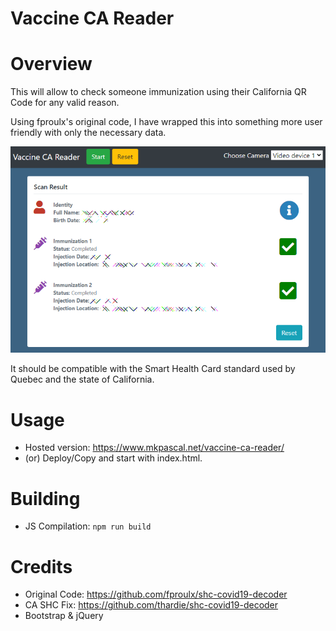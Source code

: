 # Vaccine CA Reader

# Overview
This will allow to check someone immunization using their California QR Code for any valid reason.

Using fproulx's original code, I have wrapped this into something more user friendly with only the necessary data.

![interface](interface.png)

It should be compatible with the Smart Health Card standard used by Quebec and the state of California.

# Usage
- Hosted version: https://www.mkpascal.net/vaccine-ca-reader/
- (or) Deploy/Copy and start with index.html.

# Building
- JS Compilation: `npm run build`

# Credits
- Original Code: https://github.com/fproulx/shc-covid19-decoder
- CA SHC Fix: https://github.com/thardie/shc-covid19-decoder
- Bootstrap & jQuery